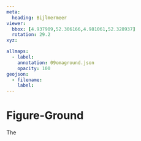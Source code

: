 ```yaml
---
meta:
  heading: Bijlmermeer
viewer:
  bbox: [4.937909,52.306166,4.981061,52.328937]
  rotation: 29.2
xyz:

allmaps:
  - label: 
    annotation: 09omaground.json
    opacity: 100
geojson:
  - filename:
    label: 
---
```

# Figure-Ground
The 
